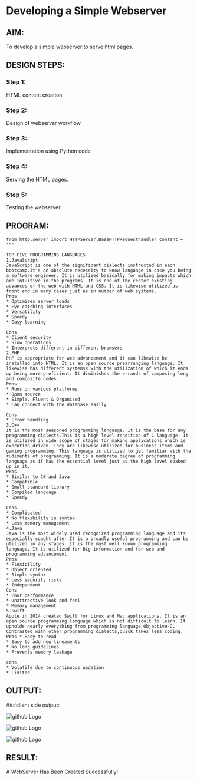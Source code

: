 # Developing a Simple Webserver
## AIM:
To develop a simple webserver to serve html pages.

## DESIGN STEPS:
### Step 1: 
HTML content creation
### Step 2:
Design of webserver workflow
### Step 3:
Implementation using Python code
### Step 4:
Serving the HTML pages.
### Step 5:
Testing the webserver

## PROGRAM:
```
from http.server import HTTPServer,BaseHTTPRequesthandler content = """

TOP FIVE PROGRAMMING LANGUAGES
1.JavaScript
JavaScript is one of the significant dialects instructed in each bootcamp.It's an absolute necessity to know language in case you being a software engineer. It is utilized basically for making impacts which are intuitive in the programs. It is one of the center existing advances of the web with HTML and CSS. It is likewise utilized as front end in many cases just as in number of web systems.
Pros
* Optimises server loads
* Eye catching interfaces
* Versatility
* Speedy
* Easy learning

Cons
* Client security
* Slow operations
* Interprets different in different browsers
2.PHP
PHP is appropriate for web advancement and it can likewise be installed into HTML. It is an open source prearranging language. It likewise has different systemss with the utilization of which it ends up being more proficient. It diminishes the errands of composing long and composite codes.
Pros
* Runs on various platforms
* Open source
* Simple, Fluent & Organised
* Can connect with the database easily

Cons
* Error handling
3.C++
It is the most seasoned programming language. It is the base for any programming dialects.This is a high level rendition of C language. It is utilized in wide scope of stages for making applications which is execution driven. They are likewise utilized for business items and gaming programming. This language is utilized to get familiar with the rudiments of programming. It is a moderate degree of programming language as if has the essential level just as the high level soaked up in it.
Pros
* Similar to C# and Java
* Compatible
* Small standard library
* Compiled language
* Speedy

Cons
* Complicated
* No flexibility in syntax
* Less memory management
4.Java
Java is the most widely used recognized programming language and its especially sought after.It is a broadly useful programming and can be utilized in any stages. It is the most well known programming language. It is utilized for Big information and for web and programming advancement.
Pros
* Flexibility
* Object oriented
* Simple syntax
* Less security risks
* Independent
Cons
* Poor performance
* Unattractive look and feel
* Memory management
5.Swift
Apple in 2014 created Swift for Linux and Mac applications. It is an open source programming lamguage which is not difficult to learn. It upholds nearly everything from programming language Objective-C. Contrasted with other programming dialects,quick takes less coding.
Pros * Easy to read
* Easy to add new lineaments
* No long guidelines
* Prevents memory leakage

cons
* Volatile due to continuous updation
* Limited
```

## OUTPUT:

###client side output:

![github Logo](Scrennshotb.png)

![github Logo](Scrennshota.png)

![github Logo](Scrennshotc.png)
## RESULT:
A WebServer Has Been Created Successfully!

